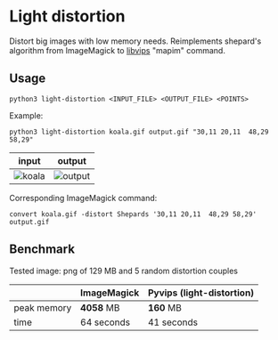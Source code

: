 
# Light distortion

Distort big images with low memory needs.
Reimplements shepard's algorithm from ImageMagick to [libvips](https://github.com/libvips/libvips) "mapim" command.

## Usage

```
python3 light-distortion <INPUT_FILE> <OUTPUT_FILE> <POINTS>
```
Example:
```
python3 light-distortion koala.gif output.gif "30,11 20,11  48,29 58,29"
```
| input	 | output| 
|--------------|--------------------------|
| ![koala](https://user-images.githubusercontent.com/56520994/122707124-5bc31080-d227-11eb-9c4a-21de0912e03d.gif)      | ![output](https://user-images.githubusercontent.com/56520994/122707256-a6448d00-d227-11eb-8181-f12a1bafa451.gif) |

Corresponding ImageMagick command:
```
convert koala.gif -distort Shepards '30,11 20,11  48,29 58,29' output.gif
```


## Benchmark
Tested image: png of 129 MB and 5 random distortion couples

|             | ImageMagick	 | Pyvips (light-distortion)| 
|-------------|--------------|--------------------------|
| peak memory | **4058** MB  | **160** MB                   |
| time        | 64 seconds   | 41 seconds               |
